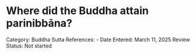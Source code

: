 # Where did the Buddha attain parinibbāna?

Category: Buddha
Sutta References: -
Date Entered: March 11, 2025
Review Status: Not started